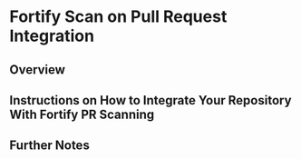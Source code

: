 # Fortify Scan on Pull Request Integration

## Overview

## Instructions on How to Integrate Your Repository With Fortify PR Scanning

## Further Notes

